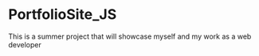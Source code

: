 # PortfolioSite_JS
This is a summer project that will showcase myself and my work as a web developer
